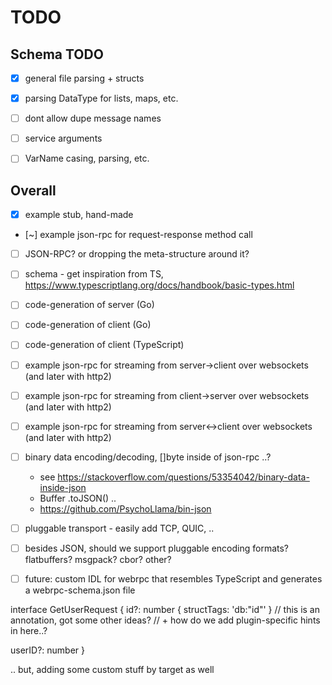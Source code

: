 TODO
====

## Schema TODO

- [x] general file parsing + structs
- [x] parsing DataType for lists, maps, etc.
- [ ] dont allow dupe message names
- [ ] service arguments
- [ ] VarName casing, parsing, etc.


## Overall


- [x] example stub, hand-made
- [~] example json-rpc for request-response method call
- [ ] JSON-RPC? or dropping the meta-structure around it?

- [ ] schema - get inspiration from TS, https://www.typescriptlang.org/docs/handbook/basic-types.html

- [ ] code-generation of server (Go)
- [ ] code-generation of client (Go)
- [ ] code-generation of client (TypeScript)

- [ ] example json-rpc for streaming from server->client over websockets (and later with http2)
- [ ] example json-rpc for streaming from client->server over websockets (and later with http2)
- [ ] example json-rpc for streaming from server<->client over websockets (and later with http2)
 

- [ ] binary data encoding/decoding, []byte inside of json-rpc ..?
  * see https://stackoverflow.com/questions/53354042/binary-data-inside-json
  * Buffer .toJSON() ..
  * https://github.com/PsychoLlama/bin-json

- [ ] pluggable transport - easily add TCP, QUIC, ..
- [ ] besides JSON, should we support pluggable encoding formats? flatbuffers? msgpack? cbor? other?


- [ ] future: custom IDL for webrpc that resembles TypeScript and generates a webrpc-schema.json file

interface GetUserRequest {
  id?: number {
    structTags: 'db:"id"'
  } // this is an annotation, got some other ideas?
  // + how do we add plugin-specific hints in here..?

  userID?: number
}

.. but, adding some custom stuff by target as well
